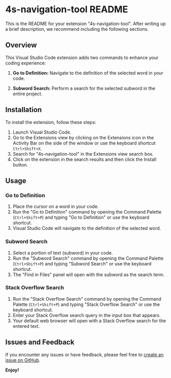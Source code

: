 # 4s-navigation-tool README

This is the README for your extension "4s-navigation-tool". After writing up a brief description, we recommend including the following sections.

## Overview

This Visual Studio Code extension adds two commands to enhance your coding experience:

1. **Go to Definition:** Navigate to the definition of the selected word in your code.

2. **Subword Search:** Perform a search for the selected subword in the entire project.

## Installation

To install the extension, follow these steps:

1. Launch Visual Studio Code.
2. Go to the Extensions view by clicking on the Extensions icon in the Activity Bar on the side of the window or use the keyboard shortcut `Ctrl+Shift+X`.
3. Search for "4s-navigation-tool" in the Extensions view search box.
4. Click on the extension in the search results and then click the Install button.

## Usage

### Go to Definition

1. Place the cursor on a word in your code.
2. Run the "Go to Definition" command by opening the Command Palette (`Ctrl+Shift+P`) and typing "Go to Definition" or use the keyboard shortcut.
3. Visual Studio Code will navigate to the definition of the selected word.

### Subword Search

1. Select a portion of text (subword) in your code.
2. Run the "Subword Search" command by opening the Command Palette (`Ctrl+Shift+P`) and typing "Subword Search" or use the keyboard shortcut.
3. The "Find in Files" panel will open with the subword as the search term.

### Stack Overflow Search

1. Run the "Stack Overflow Search" command by opening the Command Palette (`Ctrl+Shift+P`) and typing "Stack Overflow Search" or use the keyboard shortcut.
2. Enter your Stack Overflow search query in the input box that appears.
3. Your default web browser will open with a Stack Overflow search for the entered text.
## Issues and Feedback

If you encounter any issues or have feedback, please feel free to [create an issue on GitHub](https://github.com/STEPHENDIAS10/4s-navigation-tool/issues).

**Enjoy!**
